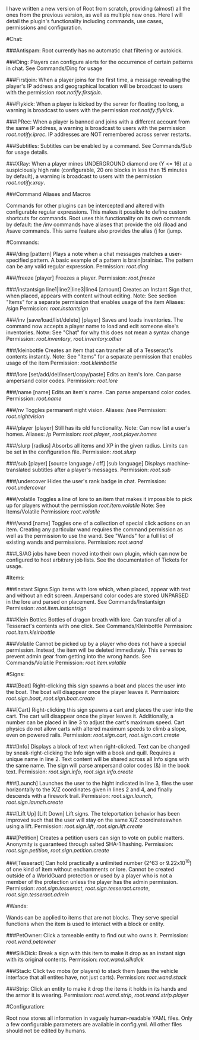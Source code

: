 I have written a new version of Root from scratch, providing (almost) all the ones from the previous version, as well as multiple new ones.
Here I will detail the plugin's functionality including commands, use cases, permissions and configuration.

#Chat:

###Antispam:
Root currently has no automatic chat filtering or autokick.

###Ding:
Players can configure alerts for the occurrence of certain patterns in chat. See Commands/Ding for usage

###Firstjoin:
When a player joins for the first time, a message revealing the player's IP address and
geographical location will be broadcast to users with the permission *root.notify.firstjoin*.

###Flykick:
When a player is kicked by the server for floating too long, a warning is broadcast to
users with the permission *root.notify.flykick*.

###IPRec:
When a player is banned and joins with a different account from the same IP address, a warning is broadcast to
users with the permission *root.notify.iprec*. IP addresses are NOT remembered across server restarts.

###Subtitles:
Subtitles can be enabled by a command. See Commands/Sub for usage details.

###XRay:
When a player mines UNDERGROUND diamond ore (Y <= 16) at a suspiciously high rate (configurable, 20 ore blocks in less than 15 minutes by default),
a warning is broadcast to users with the permission *root.notify.xray*.


###Command Aliases and Macros

Commands for other plugins can be intercepted and altered with configurable regular expressions.
This makes it possible to define custom shortcuts for commands. Root uses this functionality on its own commands by default:
the /inv commands have aliases that provide the old /iload and /isave commands.
This same feature also provides the alias /j for /jump.


#Commands:

###/ding [pattern]
Plays a note when a chat messages matches a user-specified pattern. A basic example of a pattern is brain|brainiac. The pattern can be any valid regular expression.
Permission: *root.ding*

###/freeze [player]
Freezes a player.
Permission: *root.freeze*

###/instantsign line1|line2|line3|line4 [amount]
Creates an Instant Sign that, when placed, appears with content without editing.
Note: See section "Items" for a separate permission that enables usage of the item
Aliases: /sign
Permission: *root.instantsign*

###/inv [save/load/list/delete] [player]
Saves and loads inventories. The command now accepts a player name to load and edit someone else's inventories.
Notw: See "Chat" for why this does not mean a syntax change
Permission: *root.inventory*, *root.inventory.other*

###/kleinbottle
Creates an item that can transfer all of a Tesseract's contents instantly.
Note: See "Items" for a separate permission that enables usage of the item
Permission: *root.kleinbottle*

###/lore [set/add/del/insert/copy/paste]
Edits an item's lore. Can parse ampersand color codes.
Permission: *root.lore*

###/name [name]
Edits an item's name. Can parse ampersand color codes.
Permission: *root.name*

###/nv
Toggles permanent night vision.
Aliases: /see
Permission: *root.nightvision*

###/player [player]
Still has its old functionality.
Note: Can now list a user's homes.
Aliases: /p
Permission: *root.player*, *root.player.homes*

###/slurp [radius]
Absorbs all items and XP in the given radius. Limits can be set in the configuration file.
Permission: *root.slurp*

###/sub [player] [source language / off] [sub language]
Displays machine-translated subtitles after a player's messages.
Permission: *root.sub*

###/undercover
Hides the user's rank badge in chat.
Permission: *root.undercover*

###/volatile
Toggles a line of lore to an item that makes it impossible to pick up for players without the permission *root.item.volatile*
Note: See Items/Volatile
Permission: *root.volatile*

###/wand [name]
Toggles one of a collection of special click actions on an item.
Creating any particular wand requires the command permission as well as the permission to use the wand.
See "Wands" for a full list of existing wands and permissions.
Permission: *root.wand*



###LS/AG jobs
have been moved into their own plugin, which can now be configured to host arbitrary job lists.
See the documentation of Tickets for usage.


#Items:

###Instant Signs
Sign items with lore which, when placed, appear with text and without an edit screen.
Ampersand color codes are stored UNPARSED in the lore and parsed on placement. See Commands/Instantsign
Permission: *root.item.instantsign*

###Klein Bottles
Bottles of dragon breath with lore. Can transfer all of a Tesseract's contents with one click. See Commands/Kleinbottle
Permission: *root.item.kleinbottle*

###Volatile
Cannot be picked up by a player who does not have a special permission.
Instead, the item will be deleted immediately. This serves to prevent admin gear from getting into the wrong hands. See Commands/Volatile
Permission: *root.item.volatile*

#Signs:

###[Boat]
Right-clicking this sign spawns a boat and places the user into the boat. The boat will disappear once the player leaves it.
Permission: *root.sign.boat*, *root.sign.boat.create*

###[Cart]
Right-clicking this sign spawns a cart and places the user into the cart. The cart will disappear once the player leaves it.
Additionally, a number can be placed in line 3 to adjust the cart's maximum speed.
Cart physics do not allow carts with altered maximum speeds to climb a slope, even on powered rails.
Permission: *root.sign.cart*, *root.sign.cart.create*

###[Info]
Displays a block of text when right-clicked. Text can be changed by sneak-right-clicking the Info sign with a book and quill.
Requires a unique name in line 2. Text content will be shared across all Info signs with the same name.
The sign will parse ampersand color codes (&) in the book text.
Permission: *root.sign.info*, *root.sign.info.create*

###[Launch]
Launches the user to the hight indicated in line 3, flies the user
horizontally to the X/Z coordinates given in lines 2 and 4, and finally descends with a firework trail.
Permission: *root.sign.launch*, *root.sign.launch.create*

###[Lift Up] [Lift Down]
Lift signs. The teleportation behavior has been improved such that the user will stay on the same X/Z coordinateswhen using a lift.
Permission: *root.sign.lift*, *root.sign.lift.create*

###[Petition]
Creates a petition users can sign to vote on public matters. Anonymity is guaranteed through salted SHA-1 hashing.
Permission: *root.sign.petition*, *root.sign.petition.create*

###[Tesseract]
Can hold practically a unlimited number (2^63 or 9.22x10<sup>18</sup>) of one kind of item without enchantments or lore.
Cannot be created outside of a WorldGuard protection or used by a player who is not a member
of the protection unless the player has the admin permission.
Permission: *root.sign.tesseract*, *root.sign.tesseract.create*, *root.sign.tesseract.admin*


#Wands:

Wands can be applied to items that are not blocks. They serve special functions when the item is used to interact with a block or entity.

###PetOwner:
Click a tameable entity to find out who owns it.
Permission: *root.wand.petowner*

###SilkDick:
Break a sign with this item to make it drop as an instant sign with its original contents.
Permission: *root.wand.silkdick*

###Stack:
Click two mobs (or players) to stack them (uses the vehicle interface that all entites have, not just carts).
Permission: *root.wand.stack*

###Strip:
Click an entity to make it drop the items it holds in its hands and the armor it is wearing.
Permission: *root.wand.strip*, *root.wand.strip.player*


#Configuration:

Root now stores all information in vaguely human-readable YAML files.
Only a few configurable parameters are available in config.yml. All other files should not be edited by humans.

